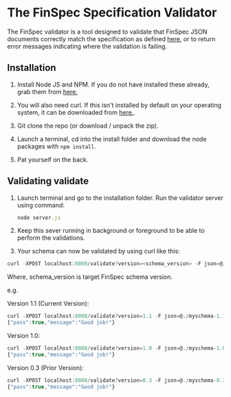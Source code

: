 # The FinSpec Specification Validator

The FinSpec validator is a tool designed to validate that FinSpec JSON documents correctly match the specification as defined [here](http//finspec.io), or to return error messages indicating where the validation is failing.

## Installation

1. Install Node JS and NPM. If you do not have installed these already, grab them from [here.](https://nodejs.org/en/download/)

2. You will also need curl. If this isn't installed by default on your operating system, it can be downloaded from [here.](https://curl.haxx.se/download.html).

3. Git clone the repo (or download / unpack the zip).

4. Launch a terminal, cd into the install folder and download the node packages with `npm install`.

5. Pat yourself on the back.

## Validating  validate

1. Launch terminal and go to the installation folder. Run the validator server using command:

   ```js
   node server.js
   ```
   
2. Keep this sever running in background or foreground to be able to perform the validations.

3. Your schema can now be validated by using curl like this:

```js   
curl -XPOST localhost:8080/validate?version=<schema_version> -F json=@/path/to/finspec.json
```
   
Where,
	schema_version is target FinSpec schema version.

e.g.
   
   Version 1.1 (Current Version):
   ```js
   curl -XPOST localhost:8080/validate?version=1.1 -F json=@./myschema-1.1.json 
   {"pass":true,"message":"Good job!"}
   ```
   
   Version 1.0:
   ```js
   curl -XPOST localhost:8080/validate?version=1.0 -F json=@./myschema-1.0.json 
   {"pass":true,"message":"Good job!"}
   
   ```
   Version 0.3 (Prior Version):
   ```js
   curl -XPOST localhost:8080/validate?version=0.3 -F json=@./myschema-0.3.json 
   {"pass":true,"message":"Good job!"}
   ```